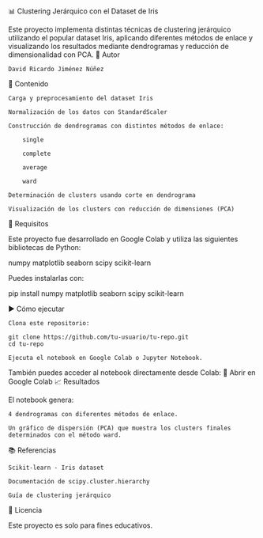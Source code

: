 

📊 Clustering Jerárquico con el Dataset de Iris

Este proyecto implementa distintas técnicas de clustering jerárquico utilizando el popular dataset Iris, aplicando diferentes métodos de enlace y visualizando los resultados mediante dendrogramas y reducción de dimensionalidad con PCA.
👥 Autor

    David Ricardo Jiménez Núñez

    

📁 Contenido

    Carga y preprocesamiento del dataset Iris

    Normalización de los datos con StandardScaler

    Construcción de dendrogramas con distintos métodos de enlace:

        single

        complete

        average

        ward

    Determinación de clusters usando corte en dendrograma

    Visualización de los clusters con reducción de dimensiones (PCA)

🔧 Requisitos

Este proyecto fue desarrollado en Google Colab y utiliza las siguientes bibliotecas de Python:

numpy
matplotlib
seaborn
scipy
scikit-learn

Puedes instalarlas con:

pip install numpy matplotlib seaborn scipy scikit-learn

▶️ Cómo ejecutar

    Clona este repositorio:

    git clone https://github.com/tu-usuario/tu-repo.git
    cd tu-repo

    Ejecuta el notebook en Google Colab o Jupyter Notebook.

También puedes acceder al notebook directamente desde Colab:
🔗 Abrir en Google Colab
📈 Resultados

El notebook genera:

    4 dendrogramas con diferentes métodos de enlace.

    Un gráfico de dispersión (PCA) que muestra los clusters finales determinados con el método ward.

📚 Referencias

    Scikit-learn - Iris dataset

    Documentación de scipy.cluster.hierarchy

    Guía de clustering jerárquico

📝 Licencia

Este proyecto es solo para fines educativos.